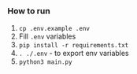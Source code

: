 ### How to run
1. `cp .env.example .env`
2. Fill `.env` variables
3. `pip install -r requirements.txt`
4. `. ./.env` - to export env variables
5. `python3 main.py`